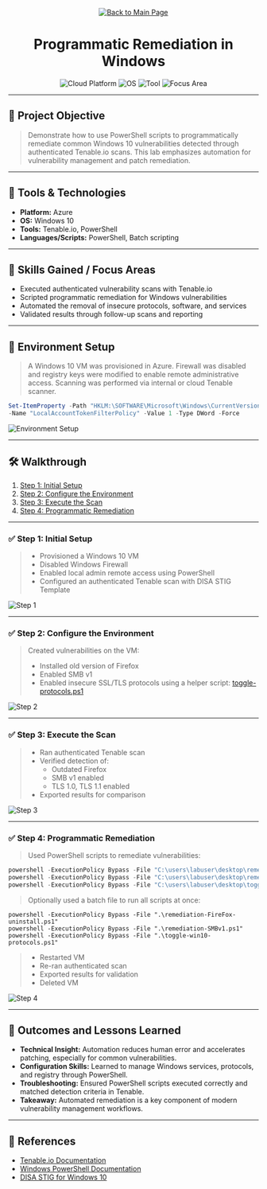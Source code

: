 <p align="center">
  <a href="https://github.com/Samuel-Cavada" target="_blank">
    <img src="https://img.shields.io/badge/Back_to_Main_Page-000000?style=for-the-badge&logo=github&logoColor=white" alt="Back to Main Page"/>
  </a>
</p>

<h1 align="center">Programmatic Remediation in Windows</h1>

<p align="center">
  <img src="https://img.shields.io/badge/Platform-Azure-0078D4?style=for-the-badge&logo=microsoftazure&logoColor=white" alt="Cloud Platform" />
  <img src="https://img.shields.io/badge/OS-Windows%2010-0078D6?style=for-the-badge&logo=windows&logoColor=white" alt="OS" />
  <img src="https://img.shields.io/badge/Tool-Tenable.io-00B388?style=for-the-badge&logo=tenable&logoColor=white" alt="Tool" />
  <img src="https://img.shields.io/badge/Focus-Automated%20Remediation-orange?style=for-the-badge" alt="Focus Area" />
</p>

---

## 📌 Project Objective
> Demonstrate how to use PowerShell scripts to programmatically remediate common Windows 10 vulnerabilities detected through authenticated Tenable.io scans. This lab emphasizes automation for vulnerability management and patch remediation.

---

## 🧰 Tools & Technologies
- **Platform:** Azure
- **OS:** Windows 10
- **Tools:** Tenable.io, PowerShell
- **Languages/Scripts:** PowerShell, Batch scripting

---

## 🧠 Skills Gained / Focus Areas
- Executed authenticated vulnerability scans with Tenable.io
- Scripted programmatic remediation for Windows vulnerabilities
- Automated the removal of insecure protocols, software, and services
- Validated results through follow-up scans and reporting

---

## 🧪 Environment Setup
> A Windows 10 VM was provisioned in Azure. Firewall was disabled and registry keys were modified to enable remote administrative access. Scanning was performed via internal or cloud Tenable scanner.

```powershell
Set-ItemProperty -Path "HKLM:\SOFTWARE\Microsoft\Windows\CurrentVersion\Policies\System" `
-Name "LocalAccountTokenFilterPolicy" -Value 1 -Type DWord -Force
```

![Environment Setup](assets/images/setup.jpg)

---

## 🛠️ Walkthrough
1. [Step 1: Initial Setup](#step-1-initial-setup)
2. [Step 2: Configure the Environment](#step-2-configure-the-environment)
3. [Step 3: Execute the Scan](#step-3-execute-the-scan)
4. [Step 4: Programmatic Remediation](#step-4-programmatic-remediation)

---

### ✅ Step 1: Initial Setup
> - Provisioned a Windows 10 VM
> - Disabled Windows Firewall
> - Enabled local admin remote access using PowerShell
> - Configured an authenticated Tenable scan with DISA STIG Template

![Step 1](assets/images/step1.jpg)

---

### ✅ Step 2: Configure the Environment
> Created vulnerabilities on the VM:
> - Installed old version of Firefox
> - Enabled SMB v1
> - Enabled insecure SSL/TLS protocols using a helper script:
>   [toggle-protocols.ps1](https://github.com/joshmadakor1/lognpacific-public/blob/main/automation/toggle-protocols.ps1)

![Step 2](assets/images/step2.jpg)

---

### ✅ Step 3: Execute the Scan
> - Ran authenticated Tenable scan
> - Verified detection of:
>   - Outdated Firefox
>   - SMB v1 enabled
>   - TLS 1.0, TLS 1.1 enabled
> - Exported results for comparison

![Step 3](assets/images/step3.jpg)

---

### ✅ Step 4: Programmatic Remediation
> Used PowerShell scripts to remediate vulnerabilities:

```powershell
powershell -ExecutionPolicy Bypass -File "C:\users\labuser\desktop\remediation-FireFox-uninstall.ps1"
powershell -ExecutionPolicy Bypass -File "C:\users\labuser\desktop\remediation-SMBv1.ps1"
powershell -ExecutionPolicy Bypass -File "C:\users\labuser\desktop\toggle-win10-protocols.ps1"
```

> Optionally used a batch file to run all scripts at once:

```batch
powershell -ExecutionPolicy Bypass -File ".\remediation-FireFox-uninstall.ps1"
powershell -ExecutionPolicy Bypass -File ".\remediation-SMBv1.ps1"
powershell -ExecutionPolicy Bypass -File ".\toggle-win10-protocols.ps1"
```

> - Restarted VM  
> - Re-ran authenticated scan  
> - Exported results for validation  
> - Deleted VM

![Step 4](assets/images/step4.jpg)

---

## 📝 Outcomes and Lessons Learned
- **Technical Insight:** Automation reduces human error and accelerates patching, especially for common vulnerabilities.
- **Configuration Skills:** Learned to manage Windows services, protocols, and registry through PowerShell.
- **Troubleshooting:** Ensured PowerShell scripts executed correctly and matched detection criteria in Tenable.
- **Takeaway:** Automated remediation is a key component of modern vulnerability management workflows.

---

## 📎 References
- [Tenable.io Documentation](https://docs.tenable.com/)
- [Windows PowerShell Documentation](https://learn.microsoft.com/en-us/powershell/)
- [DISA STIG for Windows 10](https://public.cyber.mil/stigs/downloads/)
